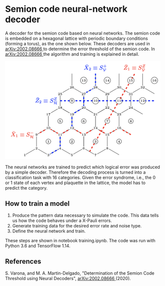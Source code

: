 # Semion code neural-network decoder

A decoder for the semion code based on neural networks. The semion code is embedded on a hexagonal lattice with periodic boundary conditions (forming a torus), as the one shown below. These decoders are used in [arXiv:2002.08666
](https://arxiv.org/abs/2002.08666) to determine the error threshold of the semion code. In [arXiv:2002.08666
](https://arxiv.org/abs/2002.08666) the algorithm and training is explained in detail.

![Semion code on hexagonal lattice with distance 4.](hexagonal_lattice_4.png)

The neural networks are trained to predict which logical error was produced by a simple decoder. Therefore the decoding process is turned into a classification task with 16 categories. Given the error syndrome, i.e., the 0 or 1 state of each vertex and plaquette in the lattice, the model has to predict the category.

## How to train a model

1. Produce the pattern data necessary to simulate the code. This data tells us how the code behaves under a X-Pauli errors.
2. Generate training data for the desired error rate and noise type.
3. Define the neural network and train.

These steps are shown in notebook training.ipynb. <!-- A more detailed explanation of the data format and data generation is given in data.ipynb.-->
The code was run with Python 3.6 and TensorFlow 1.14.

## References
S. Varona, and M. A. Martin-Delgado, "Determination of the Semion Code Threshold using Neural Decoders", [arXiv:2002.08666
](https://arxiv.org/abs/2002.08666) (2020).
